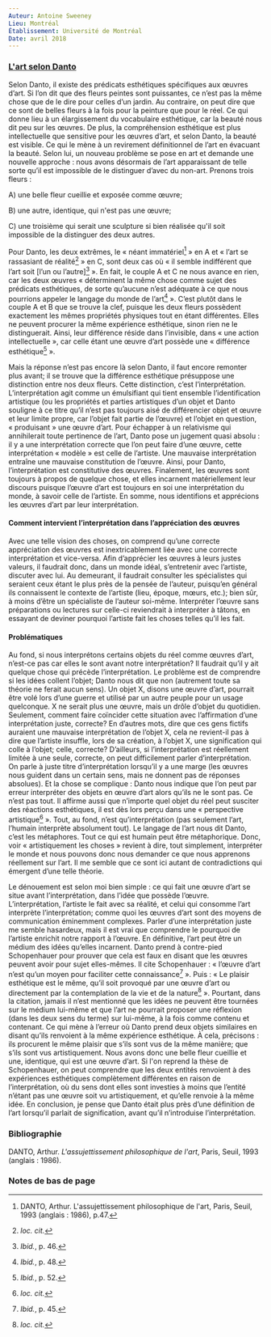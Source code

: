 ```yaml
---
Auteur: Antoine Sweeney
Lieu: Montréal
Établissement: Université de Montréal
Date: avril 2018
---
```


### [L'art selon Danto](https://www.antoinesweeney.com/)

Selon Danto, il existe des prédicats esthétiques spécifiques aux œuvres d’art.
Si l’on dit que des fleurs peintes sont puissantes, ce n’est pas la même chose que de le dire pour celles d’un jardin.
Au contraire, on peut dire que ce sont de belles fleurs à la fois pour la peinture que pour le réel.
Ce qui donne lieu à un élargissement du vocabulaire esthétique, car la beauté nous dit peu sur les œuvres.
De plus, la compréhension esthétique est plus intellectuelle que sensitive pour les œuvres d’art, et selon Danto, la beauté est visible.
Ce qui le mène à un revirement définitionnel de l’art en évacuant la beauté.
Selon lui, un nouveau problème se pose en art et demande une nouvelle approche : nous avons désormais de l’art apparaissant de telle sorte qu’il est impossible de le distinguer d’avec du non-art.
Prenons trois fleurs :

A) une belle fleur cueillie et exposée comme œuvre;

B) une autre, identique, qui n'est pas une œuvre;

C) une troisième qui serait une sculpture si bien réalisée qu'il soit impossible de la distinguer des deux autres.

Pour Danto, les deux extrêmes, le « néant immatériel[^1] » en A et « l’art se rassasiant de réalité[^2] » en C, sont deux cas où « il semble indifférent que l’art soit [l’un ou l’autre][^3] ».
En fait, le couple A et C ne nous avance en rien, car les deux œuvres « déterminent la même chose comme sujet des prédicats esthétiques, de sorte qu’aucune n’est adéquate à ce que nous pourrions appeler le langage du monde de l’art[^4] ».
C’est plutôt dans le couple A et B que se trouve la clef, puisque les deux fleurs possèdent exactement les mêmes propriétés physiques tout en étant différentes.
Elles ne peuvent procurer la même expérience esthétique, sinon rien ne le distinguerait.
Ainsi, leur différence réside dans l’invisible, dans « une action intellectuelle », car celle étant une œuvre d’art possède une « différence esthétique[^5] ».

Mais la réponse n’est pas encore là selon Danto, il faut encore remonter plus avant; il se trouve que la différence esthétique présuppose une distinction entre nos deux fleurs. Cette distinction, c’est l’interprétation.
L’interprétation agit comme un émulsifiant qui tient ensemble l’identification artistique (ou les propriétés et parties artistiques d’un objet et Danto souligne à ce titre qu’il n’est pas toujours aisé de différencier objet et œuvre et leur limite propre, car l’objet fait partie de l’œuvre) et l’objet en question, « produisant » une œuvre d’art.
Pour échapper à un relativisme qui annihilerait toute pertinence de l’art, Danto pose un jugement quasi absolu : il y a une interprétation correcte que l’on peut faire d’une œuvre, cette interprétation « modèle » est celle de l’artiste.
Une mauvaise interprétation entraîne une mauvaise constitution de l’œuvre.
Ainsi, pour Danto, l’interprétation est constitutive des œuvres.
Finalement, les œuvres sont toujours à propos de quelque chose, et elles incarnent matériellement leur discours puisque l’œuvre d’art est toujours en soi une interprétation du monde, à savoir celle de l’artiste.
En somme, nous identifions et apprécions les œuvres d’art par leur interprétation.

#### Comment intervient l’interprétation dans l’appréciation des œuvres

Avec une telle vision des choses, on comprend qu’une correcte appréciation des œuvres est inextricablement liée avec une correcte interprétation et vice-versa.
Afin d’apprécier les œuvres à leurs justes valeurs, il faudrait donc, dans un monde idéal, s’entretenir avec l’artiste, discuter avec lui.
Au demeurant, il faudrait consulter les spécialistes qui seraient ceux étant le plus près de la pensée de l’auteur, puisqu’en général ils connaissent le contexte de l’artiste (lieu, époque, mœurs, etc.); bien sûr, à moins d’être un spécialiste de l’auteur soi-même.
Interpréter l’œuvre sans préparations ou lectures sur celle-ci reviendrait à interpréter à tâtons, en essayant de deviner pourquoi l’artiste fait les choses telles qu’il les fait.

#### Problématiques

Au fond, si nous interprétons certains objets du réel comme œuvres d’art, n’est-ce pas car elles le sont avant notre interprétation?
Il faudrait qu’il y ait quelque chose qui précède l’interprétation.
Le problème est de comprendre si les idées collent l’objet; Danto nous dit que non (autrement toute sa théorie ne ferait aucun sens).
Un objet X, disons une œuvre d’art, pourrait être volé lors d’une guerre et utilisé par un autre peuple pour un usage quelconque.
X ne serait plus une œuvre, mais un drôle d’objet du quotidien.
Seulement, comment faire coïncider cette situation avec l’affirmation d’une interprétation juste, correcte?
En d’autres mots, dire que ces gens fictifs auraient une mauvaise interprétation de l’objet X, cela ne revient-il pas à dire que l’artiste insuffle, lors de sa création, à l’objet X, une signification qui colle à l’objet; celle, correcte?
D’ailleurs, si l’interprétation est réellement limitée à une seule, correcte, on peut difficilement parler d’interprétation.
On parle à juste titre d’interprétation lorsqu’il y a une marge (les œuvres nous guident dans un certain sens, mais ne donnent pas de réponses absolues).
Et la chose se complique : Danto nous indique que l’on peut par erreur interpréter des objets en œuvre d’art alors qu’ils ne le sont pas.
Ce n’est pas tout.
Il affirme aussi que n’importe quel objet du réel peut susciter des réactions esthétiques, il est dès lors perçu dans une « perspective artistique[^6] ».
Tout, au fond, n’est qu’interprétation (pas seulement l’art, l’humain interprète absolument tout).
Le langage de l’art nous dit Danto, c’est les métaphores.
Tout ce qui est humain peut être métaphorique.
Donc, voir « artistiquement les choses » revient à dire, tout simplement, interpréter le monde et nous pouvons donc nous demander ce que nous apprenons réellement sur l’art.
Il me semble que ce sont ici autant de contradictions qui émergent d’une telle théorie.

Le dénouement est selon moi bien simple : ce qui fait une œuvre d’art se situe avant l’interprétation, dans l’idée que possède l’œuvre.
L’interprétation, l’artiste le fait avec sa réalité, et celui qui consomme l’art interprète l’interprétation; comme quoi les œuvres d’art sont des moyens de communication éminemment complexes.
Parler d’une interprétation juste me semble hasardeux, mais il est vrai que comprendre le pourquoi de l’artiste enrichit notre rapport à l’œuvre.
En définitive, l’art peut être un médium des idées qu’elles incarnent.
Danto prend à contre-pied Schopenhauer pour prouver que cela est faux en disant que les œuvres peuvent avoir pour sujet elles-mêmes.
Il cite Schopenhauer : « l’œuvre d’art n’est qu’un moyen pour faciliter cette connaissance[^7] ».
Puis : « Le plaisir esthétique est le même, qu’il soit provoqué par une œuvre d’art ou directement par la contemplation de la vie et de la nature[^8] ».
Pourtant, dans la citation, jamais il n’est mentionné que les idées ne peuvent être tournées sur le médium lui-même et que l’art ne pourrait proposer une réflexion (dans les deux sens du terme) sur lui-même, à la fois comme contenu et contenant.
Ce qui mène à l’erreur où Danto prend deux objets similaires en disant qu’ils renvoient à la même expérience esthétique.
À cela, précisons : ils procurent le même plaisir que s’ils sont vus de la même manière; que s’ils sont vus artistiquement.
Nous avons donc une belle fleur cueillie et une, identique, qui est une œuvre d’art.
Si l'on reprend la thèse de Schopenhauer, on peut comprendre que les deux entités renvoient à des expériences esthétiques complètement différentes en raison de l’interprétation, où du sens dont elles sont investies à moins que l’entité n’étant pas une œuvre soit vu artistiquement, et qu’elle renvoie à la même idée.
En conclusion, je pense que Danto était plus près d’une définition de l’art lorsqu’il parlait de signification, avant qu’il n’introduise l’interprétation.

### Bibliographie
DANTO, Arthur. *L'assujettissement philosophique de l'art*, Paris, Seuil, 1993 (anglais : 1986).

### Notes de bas de page

[^1]: DANTO, Arthur. L'assujettissement philosophique de l'art, Paris, Seuil, 1993 (anglais : 1986), p.47.

[^2]: *loc. cit.*

[^3]: *Ibid.*, p. 46.

[^4]: *Ibid.*, p. 48.

[^5]: *Ibid.*, p. 52.

[^6]:  *loc. cit.*

[^7]: *Ibid.*, p. 45.

[^8]:  *loc. cit.*
